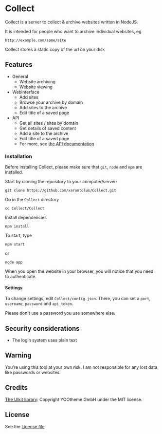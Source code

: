 # Collect
Collect is a server to collect & archive websites written in NodeJS.

It is intended for people who want to archive individual websites, eg

```
http://example.com/some/site
```

Collect stores a static copy of the url on your disk

## Features
   * General
      * Website archiving
      * Website viewing
   * Webinterface
      * Add sites
      * Browse your archive by domain
      * Add sites to the archive
      * Edit title of a saved page
   * API
      * Get all sites / sites by domain
      * Get details of saved content
      * Add a site to the archive
      * Edit title of a saved page
	  * For more, see [the API documentation](API_doc.md)
### Installation
Before installing Collect, please make sure that `git`, `node` and `npm` are installed.

Start by cloning the repository to your computer/server:
```
git clone https://github.com/xarantolus/Collect.git
```

Go in the `Collect` directory
```
cd Collect/Collect
```

Install dependencies
```
npm install
```

To start, type
```
npm start
```
or 
```
node app
```

When you open the website in your browser, you will notice that you need to authenticate.

#### Settings
To change settings, edit `Collect/config.json`. There, you can set a `port`, `username`, `password` and `api_token`.

Please don't use a password you use somewhere else. 

## Security considerations
   * The login system uses plain text

## Warning
You're using this tool at your own risk. I am not responsible for any lost data like passwords or websites.

## Credits
   [The UIkit library](https://github.com/uikit/uikit): Copyright YOOtheme GmbH under the MIT license.


## License
See the [License file](LICENSE)

